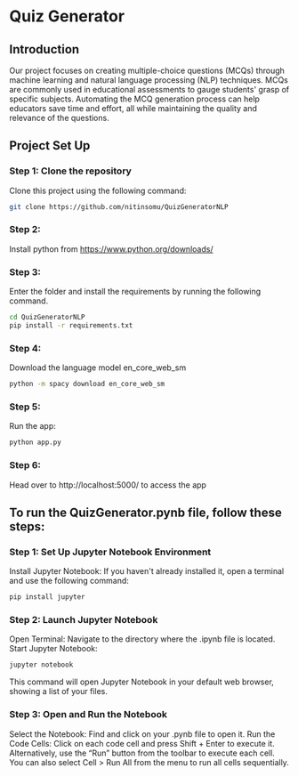 # Quiz Generator

## Introduction

Our project focuses on creating multiple-choice questions (MCQs) through machine learning and natural language processing (NLP) techniques. MCQs are commonly used in educational assessments to gauge students' grasp of specific subjects. Automating the MCQ generation process can help educators save time and effort, all while maintaining the quality and relevance of the questions.

## Project Set Up

### Step 1: Clone the repository

Clone this project using the following command:

```bash
git clone https://github.com/nitinsomu/QuizGeneratorNLP
```

### Step 2:

Install python from https://www.python.org/downloads/

### Step 3:
Enter the folder and install the requirements by running the following command.

```bash
cd QuizGeneratorNLP
pip install -r requirements.txt
```

### Step 4: 

Download the language model en_core_web_sm

```bash
python -m spacy download en_core_web_sm
```

### Step 5:

Run the app:

```bash
python app.py
```

### Step 6: 

Head over to http://localhost:5000/ to access the app

## To run the QuizGenerator.pynb file, follow these steps:

### Step 1: Set Up Jupyter Notebook Environment
Install Jupyter Notebook: If you haven't already installed it, open a terminal and use the following command:
```bash
pip install jupyter
```

### Step 2: Launch Jupyter Notebook
Open Terminal: Navigate to the directory where the .ipynb file is located.
Start Jupyter Notebook:
```bash
jupyter notebook
```
This command will open Jupyter Notebook in your default web browser, showing a list of your files.

### Step 3: Open and Run the Notebook
Select the Notebook: Find and click on your .pynb file to open it.
Run the Code Cells:
Click on each code cell and press Shift + Enter to execute it.
Alternatively, use the “Run” button from the toolbar to execute each cell.
You can also select Cell > Run All from the menu to run all cells sequentially.
